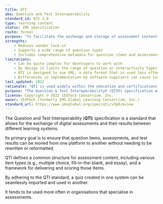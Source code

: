 ```yaml
---
title: QTI
aka: Question and Test Interoperability
standard_id: QTI 3.0
type: learning content
status: IMS specification
route: formal
purpose: "To facilitate the exchange and storage of assessment content"
strengths:
    - Reduces vendor lock-in
    - Supports a wide range of question types
    - Includes comprehensive metadata for question items and assessments
limitations:
    - Can be quite complex for developers to work with
    - By design it limits the range of question or interactivity types available to assessment designers
    - QTI is designed to use XML, a data format that is used less often these days
    - Differences in implementation by software suppliers can cause issues
last_updated: 2022
rationale: "QTI is used widely within the education and certifications markets"
purpose: "The Question & Test Interoperability® (QTI®) specification was created to facilitate the exchange and storage of assessment content."
license: Copyright © 2022 1EdTech Consortium, Inc.
owner: 1EdTech (formerly IMS Global Learning Consortium, Inc.)
standard_url: https://www.imsglobal.org/spec/qti/v3p0/oview
---
```

The Question and Test Interoperability (**QTI**) specification is a standard that allows for the exchange of digital assessments and their results between different learning systems. 

Its primary goal is to ensure that question items, assessments, and test results can be moved from one platform to another without needing to be rewritten or reformatted.

QTI defines a common structure for assessment content, including various item types (e.g., multiple choice, fill-in-the-blank, and essay), and a framework for delivering and scoring those items.

By adhering to the QTI standard, a quiz created in one system can be seamlessly imported and used in another.

It tends to be used more often in organisations that specialise in assessments.